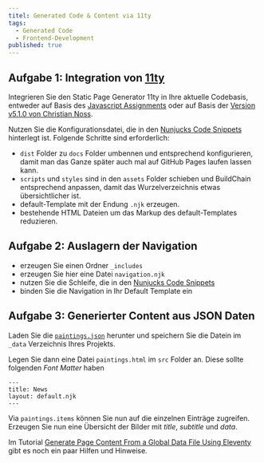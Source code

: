 ```yaml
---
titel: Generated Code & Content via 11ty
tags: 
  - Generated Code
  - Frontend-Development
published: true
---
```


## Aufgabe 1: Integration von [11ty](https://www.11ty.dev/)

Integrieren Sie den Static Page Generator 11ty in Ihre aktuelle Codebasis, entweder auf Basis des [Javascript Assignments](https://classroom.github.com/classrooms/61686333-webdev-fd-sose-2021/assignments/startercode-javascript) oder auf Basis der [Version v5.1.0 von Christian Noss](https://github.com/cnoss/fd-2021/releases/tag/v5.1.0).

Nutzen Sie die Konfigurationsdatei, die in den [Nunjucks Code Snippets](/mi-bachelor-webdevelopment/codesnippets/nunjucks-commands/) hinterlegt ist. Folgende Schritte sind erforderlich:

- `dist` Folder zu `docs` Folder umbennen und entsprechend konfigurieren, damit man das Ganze später auch mal auf GitHub Pages laufen lassen kann.
- `scripts` und `styles` sind in den `assets` Folder schieben und BuildChain entsprechend anpassen, damit das Wurzelverzeichnis etwas übersichtlicher ist.
- default-Template mit der Endung `.njk` erzeugen.
- bestehende HTML Dateien um das Markup des default-Templates reduzieren.

## Aufgabe 2: Auslagern der Navigation
- erzeugen Sie einen Ordner `_includes`
- erzeugen Sie hier eine Datei `navigation.njk`
- nutzen Sie die Schleife, die in den [Nunjucks Code Snippets](/mi-bachelor-webdevelopment/codesnippets/nunjucks-commands/)
- binden Sie die Navigation in Ihr Default Template ein

## Aufgabe 3: Generierter Content aus JSON Daten

Laden Sie die [`paintings.json`](https://mi-classroom.github.io/fd-2021-content/js-session-3/paintings.json) herunter und speichern Sie die Datein im `_data` Verzeichnis Ihres Projekts. 

Legen Sie dann eine Datei `paintings.html` im `src` Folder an. Diese sollte folgenden *Font Matter* haben

```
---
title: News
layout: default.njk
---

```

Via `paintings.items` können Sie nun auf die einzelnen Einträge zugreifen. Erzeugen Sie nun eine Übersicht der Bilder mit *title*, *subtitle* und *data*.

Im Tutorial [Generate Page Content From a Global Data File Using Eleventy](https://tannerdolby.com/writing/generate-page-content-from-a-global-data-file-using-eleventy/) gibt es noch ein paar Hilfen und Hinweise.